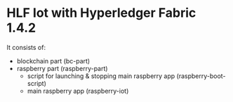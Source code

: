 # HLF Iot with Hyperledger Fabric 1.4.2

It consists of:
- blockchain part (bc-part)
- raspberry part (raspberry-part)
    - script for launching & stopping main raspberry app (raspberry-boot-script)
    - main raspberry app (raspberry-iot)